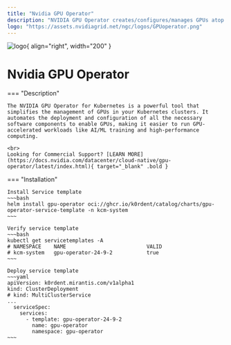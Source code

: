 ```yaml
---
title: "Nvidia GPU Operator"
description: "NVIDIA GPU Operator creates/configures/manages GPUs atop Kubernetes."
logo: "https://assets.nvidiagrid.net/ngc/logos/GPUoperator.png"
---
```

![logo](https://assets.nvidiagrid.net/ngc/logos/GPUoperator.png){ align="right", width="200" }
# Nvidia GPU Operator

=== "Description"

    The NVIDIA GPU Operator for Kubernetes is a powerful tool that simplifies the management of GPUs in your Kubernetes clusters. It automates the deployment and configuration of all the necessary software components to enable GPUs, making it easier to run GPU-accelerated workloads like AI/ML training and high-performance computing.

    <br>
    Looking for Commercial Support? [LEARN MORE](https://docs.nvidia.com/datacenter/cloud-native/gpu-operator/latest/index.html){ target="_blank" .bold }

=== "Installation"

    Install Service template
    ~~~bash
    helm install gpu-operator oci://ghcr.io/k0rdent/catalog/charts/gpu-operator-service-template -n kcm-system
    ~~~

    Verify service template
    ~~~bash
    kubectl get servicetemplates -A
    # NAMESPACE    NAME                          VALID
    # kcm-system   gpu-operator-24-9-2           true
    ~~~

    Deploy service template
    ~~~yaml
    apiVersion: k0rdent.mirantis.com/v1alpha1
    kind: ClusterDeployment
    # kind: MultiClusterService
    ...
      serviceSpec:
        services:
          - template: gpu-operator-24-9-2
            name: gpu-operator
            namespace: gpu-operator
    ~~~
